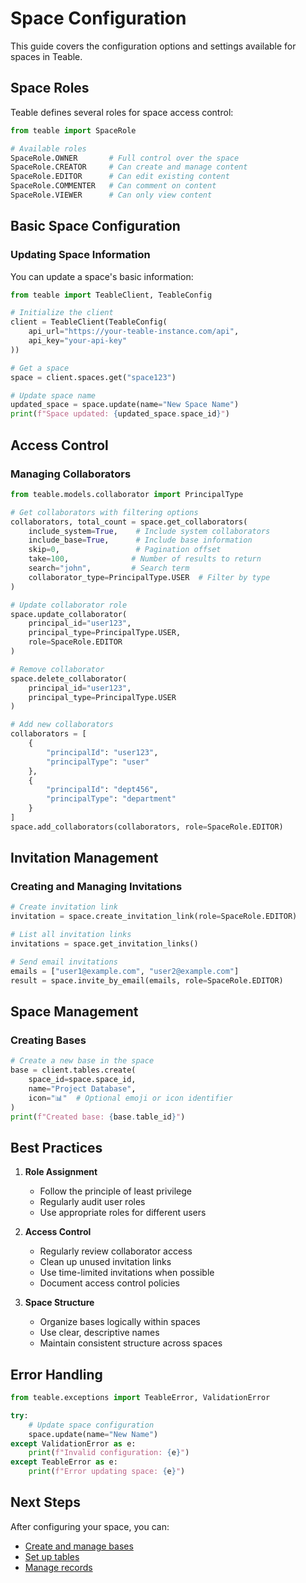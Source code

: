 # Space Configuration

This guide covers the configuration options and settings available for spaces in Teable.

## Space Roles

Teable defines several roles for space access control:

```python
from teable import SpaceRole

# Available roles
SpaceRole.OWNER       # Full control over the space
SpaceRole.CREATOR     # Can create and manage content
SpaceRole.EDITOR      # Can edit existing content
SpaceRole.COMMENTER   # Can comment on content
SpaceRole.VIEWER      # Can only view content
```

## Basic Space Configuration

### Updating Space Information

You can update a space's basic information:

```python
from teable import TeableClient, TeableConfig

# Initialize the client
client = TeableClient(TeableConfig(
    api_url="https://your-teable-instance.com/api",
    api_key="your-api-key"
))

# Get a space
space = client.spaces.get("space123")

# Update space name
updated_space = space.update(name="New Space Name")
print(f"Space updated: {updated_space.space_id}")
```

## Access Control

### Managing Collaborators

```python
from teable.models.collaborator import PrincipalType

# Get collaborators with filtering options
collaborators, total_count = space.get_collaborators(
    include_system=True,    # Include system collaborators
    include_base=True,      # Include base information
    skip=0,                 # Pagination offset
    take=100,              # Number of results to return
    search="john",         # Search term
    collaborator_type=PrincipalType.USER  # Filter by type
)

# Update collaborator role
space.update_collaborator(
    principal_id="user123",
    principal_type=PrincipalType.USER,
    role=SpaceRole.EDITOR
)

# Remove collaborator
space.delete_collaborator(
    principal_id="user123",
    principal_type=PrincipalType.USER
)

# Add new collaborators
collaborators = [
    {
        "principalId": "user123",
        "principalType": "user"
    },
    {
        "principalId": "dept456",
        "principalType": "department"
    }
]
space.add_collaborators(collaborators, role=SpaceRole.EDITOR)
```

## Invitation Management

### Creating and Managing Invitations

```python
# Create invitation link
invitation = space.create_invitation_link(role=SpaceRole.EDITOR)

# List all invitation links
invitations = space.get_invitation_links()

# Send email invitations
emails = ["user1@example.com", "user2@example.com"]
result = space.invite_by_email(emails, role=SpaceRole.EDITOR)
```

## Space Management

### Creating Bases

```python
# Create a new base in the space
base = client.tables.create(
    space_id=space.space_id,
    name="Project Database",
    icon="📊"  # Optional emoji or icon identifier
)
print(f"Created base: {base.table_id}")
```

## Best Practices

1. **Role Assignment**
   - Follow the principle of least privilege
   - Regularly audit user roles
   - Use appropriate roles for different users

2. **Access Control**
   - Regularly review collaborator access
   - Clean up unused invitation links
   - Use time-limited invitations when possible
   - Document access control policies

3. **Space Structure**
   - Organize bases logically within spaces
   - Use clear, descriptive names
   - Maintain consistent structure across spaces

## Error Handling

```python
from teable.exceptions import TeableError, ValidationError

try:
    # Update space configuration
    space.update(name="New Name")
except ValidationError as e:
    print(f"Invalid configuration: {e}")
except TeableError as e:
    print(f"Error updating space: {e}")
```

## Next Steps

After configuring your space, you can:

- [Create and manage bases](../bases/creation.md)
- [Set up tables](../tables/creation.md)
- [Manage records](../records/create.md)
